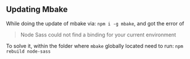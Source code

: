 ## Updating Mbake

While doing the update of mbake via: `npm i -g mbake`, and got the error of 
> Node Sass could not find a binding for your current environment

To solve it, within the folder where `mbake` globally located need to run:
`npm rebuild node-sass`